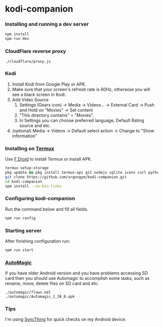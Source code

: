 # kodi-companion

### Installing and running a dev server
```bash
npm install
npm run dev
```

### CloudFlare reverse proxy
```
./cloudflare/proxy.js
```

### Kodi
1. Install Kodi from Google Play or APK.
2. Make sure that your screen's refresh rate is 60Hz, otherwise you will see a black screen in Kodi.
3. Add Video Source
	1. Settings (Gears icon) -> Media -> Videos... -> External Card -> Push and Hold on "Movies" -> Set content
	2. "This directory contains" = "Movies".
	3. In Settings you can choose preferred language, Default Rating source and etc.
4. (optional) Media -> Videos -> Default select action -> Change to "Show information"

### Installing on [Termux](https://termux.dev/)
Use [F Droid](https://f-droid.org/) to install Termux or install APK.
```bash
termux-setup-storage
pkg update && pkg install termux-api git nodejs sqlite iconv curl python
git clone https://github.com/argongym/kodi-companion.git
cd kodi-companion
npm install --no-bin-links
```

### Configuring kodi-companion
Run the command below and fill all fields.
```bash
npm run config
```

### Starting server
After finishing configuration run:
```bash
npm run start
```

### [AutoMagic](https://automagic4android.com/download_en.html)
If you have older Android version and you have problems accessing SD card then you should use Automagic to accomplish some tasks, such as rename, move, delete files on SD card and etc.
```
./automagic/flows.xml
./automagic/Automagic_1_38_0.apk
```

### Tips
I'm using [SyncThing](https://syncthing.net/) for quick checks on my Android device.

